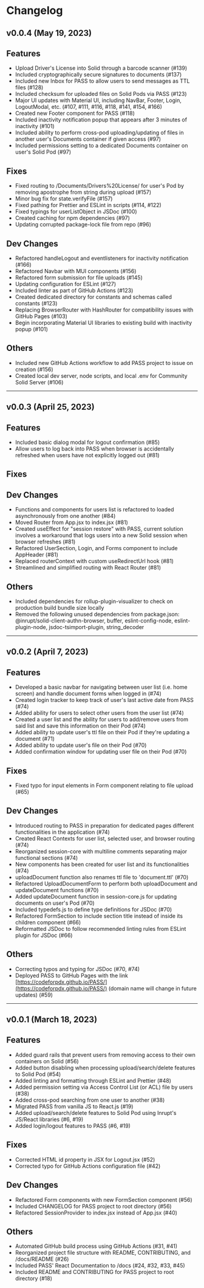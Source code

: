 # Changelog

## v0.0.4 (May 19, 2023)

## Features

- Upload Driver's License into Solid through a barcode scanner (#139)
- Included cryptographically secure signatures to documents (#137)
- Included new Inbox for PASS to allow users to send messages as TTL files (#128)
- Included checksum for uploaded files on Solid Pods via PASS (#123)
- Major UI updates with Material UI, including NavBar, Footer, Login, LogoutModal, etc. (#107, #111, #116, #118, #141, #154, #166)
- Created new Footer component for PASS (#118)
- Included inactivity notification popup that appears after 3 minutes of inactivity (#101)
- Included ability to perform cross-pod uploading/updating of files in another user's Documents container if given access (#97)
- Included permissions setting to a dedicated Documents container on user's Solid Pod (#97)

## Fixes

- Fixed routing to /Documents/Drivers%20License/ for user's Pod by removing apostrophe from string during upload (#157)
- Minor bug fix for state.verifyFile (#157)
- Fixed pathing for Prettier and ESLint in scripts (#114, #122)
- Fixed typings for userListObject in JSDoc (#100)
- Created caching for npm dependencies (#97)
- Updating corrupted package-lock file from repo (#96)

## Dev Changes

- Refactored handleLogout and eventlisteners for inactivity notification (#166)
- Refactored Navbar with MUI components (#156)
- Refactored form submission for file uploads (#145)
- Updating configuration for ESLint (#127)
- Included linter as part of GitHub Actions (#123)
- Created dedicated directory for constants and schemas called constants (#123)
- Replacing BrowserRouter with HashRouter for compatibility issues with GitHub Pages (#103)
- Begin incorporating Material UI libraries to existing build with inactivity popup (#101)

## Others

- Included new GitHub Actions workflow to add PASS project to issue on creation (#156)
- Created local dev server, node scripts, and local .env for Community Solid Server (#106)

---

## v0.0.3 (April 25, 2023)

## Features

- Included basic dialog modal for logout confirmation (#85)
- Allow users to log back into PASS when browser is accidentally refreshed when users have not explicitly logged out (#81)

## Fixes

## Dev Changes

- Functions and components for users list is refactored to loaded asynchronously from one another (#84)
- Moved Router from App.jsx to index.jsx (#81)
- Created useEffect for "session restore" with PASS, current solution involves a workaround that logs users into a new Solid session when browser refreshes (#81)
- Refactored UserSection, Login, and Forms component to include AppHeader (#81)
- Replaced routerContext with custom useRedirectUrl hook (#81)
- Streamlined and simplified routing with React Router (#81)

## Others

- Included dependencies for rollup-plugin-visualizer to check on production build bundle size locally
- Removed the following unused dependencies from package.json: @inrupt/solid-client-authn-browser, buffer, eslint-config-node, eslint-plugin-node, jsdoc-tsimport-plugin, string_decoder

---

## v0.0.2 (April 7, 2023)

## Features

- Developed a basic navbar for navigating between user list (i.e. home screen) and handle document forms when logged in (#74)
- Created login tracker to keep track of user's last active date from PASS (#74)
- Added ability for users to select other users from the user list (#74)
- Created a user list and the ability for users to add/remove users from said list and save this information on their Pod (#74)
- Added ability to update user's ttl file on their Pod if they're updating a document (#71)
- Added ability to update user's file on their Pod (#70)
- Added confirmation window for updating user file on their Pod (#70)

## Fixes

- Fixed typo for input elements in Form component relating to file upload (#65)

## Dev Changes

- Introduced routing to PASS in preparation for dedicated pages different functionalities in the application (#74)
- Created React Contexts for user list, selected user, and browser routing (#74)
- Reorganized session-core with multiline comments separating major functional sections (#74)
- New components has been created for user list and its functionalities (#74)
- uploadDocument function also renames ttl file to 'document.ttl' (#70)
- Refactored UploadDocumentForm to perform both uploadDocument and updateDocument functions (#70)
- Added updateDocument function in session-core.js for updating documents on user's Pod (#70)
- Included typedefs.js to define type definitions for JSDoc (#70)
- Refactored FormSection to include section title instead of inside its children component (#66)
- Reformatted JSDoc to follow recommended linting rules from ESLint plugin for JSDoc (#66)

## Others

- Correcting typos and typing for JSDoc (#70, #74)
- Deployed PASS to GitHub Pages with the link [https://codeforpdx.github.io/PASS/](https://codeforpdx.github.io/PASS/) (domain name will change in future updates) (#59)

---

## v0.0.1 (March 18, 2023)

## Features

- Added guard rails that prevent users from removing access to their own containers on Solid (#56)
- Added button disabling when processing upload/search/delete features to Solid Pod (#54)
- Added linting and formatting through ESLint and Prettier (#48)
- Added permission setting via Access Control List (or ACL) file by users (#38)
- Added cross-pod searching from one user to another (#38)
- Migrated PASS from vanilla JS to React.js (#19)
- Added upload/search/delete features to Solid Pod using Inrupt's JS/React libraries (#6, #19)
- Added login/logout features to PASS (#6, #19)

## Fixes

- Corrected HTML id property in JSX for Logout.jsx (#52)
- Corrected typo for GitHub Actions configuration file (#42)

## Dev Changes

- Refactored Form components with new FormSection component (#56)
- Included CHANGELOG for PASS project to root directory (#56)
- Refactored SessionProvider to index.jsx instead of App.jsx (#40)

## Others

- Automated GitHub build process using GitHub Actions (#31, #41)
- Reorganized project file structure with README, CONTRIBUTING, and /docs/README (#26)
- Included PASS' React Documentation to /docs (#24, #32, #33, #45)
- Included README and CONTRIBUTING for PASS project to root directory (#18)
